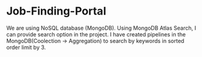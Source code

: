 # Job-Finding-Portal
We are using NoSQL database (MongoDB). Using MongoDB Atlas Search, I can provide search option in the project. I have created pipelines in the MongoDB(Coolection -> Aggregation) to search by keywords in sorted order limit by 3.
